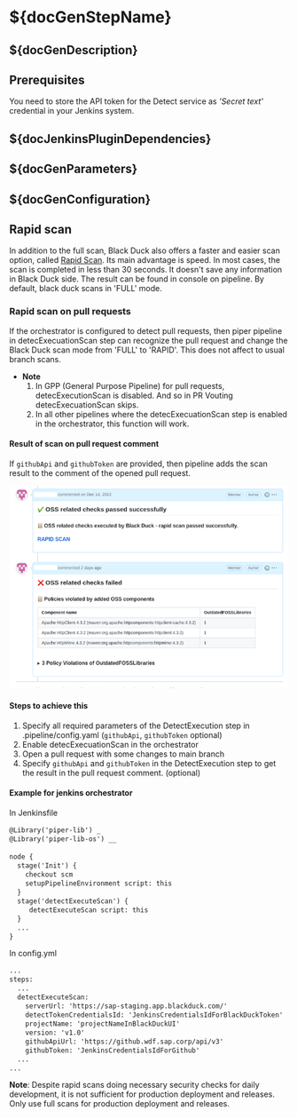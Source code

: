 # ${docGenStepName}

## ${docGenDescription}

## Prerequisites

You need to store the API token for the Detect service as _'Secret text'_ credential in your Jenkins system.

## ${docJenkinsPluginDependencies}

## ${docGenParameters}

## ${docGenConfiguration}

## Rapid scan

In addition to the full scan, Black Duck also offers a faster and easier scan option, called <a href="https://community.synopsys.com/s/document-item?bundleId=integrations-detect&topicId=downloadingandrunning%2Frapidscan.html&_LANG=enus" target="_blank">Rapid Scan</a>.
Its main advantage is speed. In most cases, the scan is completed in less than 30 seconds. It doesn't save any information in Black Duck side.
The result can be found in console on pipeline. By default, black duck scans in 'FULL' mode.

### Rapid scan on pull requests

If the orchestrator is configured to detect pull requests, then piper pipeline in detecExecuationScan step can recognize the pull request and change the Black Duck scan mode from 'FULL' to 'RAPID'. This does not affect to usual branch scans.

- **Note**
  1. In GPP (General Purpose Pipeline) for pull requests, detecExecutionScan is disabled. And so in PR Vouting detecExecuationScan skips.
  2. In all other pipelines where the detecExecuationScan step is enabled in the orchestrator, this function will work.

#### Result of scan on pull request comment

If `githubApi` and `githubToken` are provided, then pipeline adds the scan result to the comment of the opened pull request.

![blackDuckPullRequestComment](../images/BDRapidScanPrs.png)

#### Steps to achieve this

1. Specify all required parameters of the DetectExecution step in .pipeline/config.yaml (`githubApi`, `githubToken` optional)
2. Enable detecExecuationScan in the orchestrator
3. Open a pull request with some changes to main branch
4. Specify `githubApi` and `githubToken` in the DetectExecution step to get the result in the pull request comment. (optional)

#### Example for jenkins orchestrator

In Jenkinsfile

```
@Library('piper-lib') _
@Library('piper-lib-os') __

node {
  stage('Init') {
    checkout scm
    setupPipelineEnvironment script: this
  }
  stage('detectExecuteScan') {
     detectExecuteScan script: this
  }
  ...
}
```

In config.yml

```
...
steps:
  ...
  detectExecuteScan:
    serverUrl: 'https://sap-staging.app.blackduck.com/'
    detectTokenCredentialsId: 'JenkinsCredentialsIdForBlackDuckToken'
    projectName: 'projectNameInBlackDuckUI'
    version: 'v1.0'
    githubApiUrl: 'https://github.wdf.sap.corp/api/v3'
    githubToken: 'JenkinsCredentialsIdForGithub'
  ...
...
```

**Note**: Despite rapid scans doing necessary security checks for daily development, it is not sufficient for production deployment and releases.
Only use full scans for production deployment and releases.
